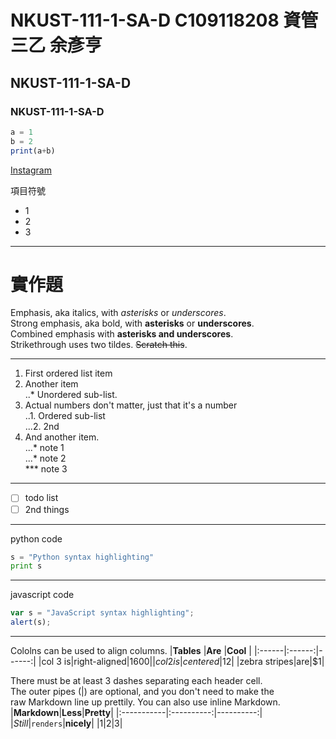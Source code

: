 # NKUST-111-1-SA-D C109118208 資管三乙 余彥亨
## NKUST-111-1-SA-D
### NKUST-111-1-SA-D

```js
a = 1
b = 2
print(a+b)
```

[Instagram](https://www.instagram.com/yuyan2123)

項目符號
- 1
- 2
- 3

***
# 實作題
Emphasis, aka italics, with *asterisks* or *underscores*.  
Strong emphasis, aka bold, with **asterisks** or **underscores**.  
Combined emphasis with **asterisks and underscores**.  
Strikethrough uses two tildes. ~~Scratch this~~.
***
1. First ordered list item
2. Another item  
..* Unordered sub-list.
3. Actual numbers don't matter, just that it's a number  
..1. Ordered sub-list  
...2. 2nd
4. And another item.  
...* note 1  
...* note 2  
*** note 3

***

- [ ] todo list
- [ ] 2nd things

***

python code
```python
s = "Python syntax highlighting"
print s
```

***

javascript code
```js
var s = "JavaScript syntax highlighting";
alert(s);
```

***

Cololns can be used to align columns.
|**Tables** |**Are**  |**Cool** |
|:------|:------:|------:|
|col 3 is|right-aligned|$1600|
|col 2 is|centered|$12|
|zebra stripes|are|$1|

There must be at least 3 dashes separating each header cell.  
The outer pipes (|) are optional, and you don't need to make the  
raw Markdown line up prettily. You can also use inline Markdown.  
|**Markdown**|**Less**|**Pretty**|
|:-----------|:----------:|----------:|
|*Still*|`renders`|**nicely**|
|1|2|3|
